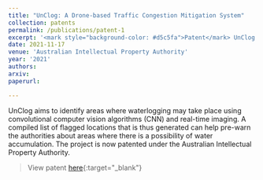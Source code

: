 ```yaml
---
title: "UnClog: A Drone-based Traffic Congestion Mitigation System"
collection: patents
permalink: /publications/patent-1
excerpt: '<mark style="background-color: #d5c5fa">Patent</mark> UnClog utilizes CNN-based computer vision algorithms and real-time imaging to identify potential waterlogging areas, aiding in early warning to authorities. Now patented with the Australian Intellectual Property Authority'
date: 2021-11-17
venue: 'Australian Intellectual Property Authority'
year: '2021'
authors:
arxiv:
paperurl:

---
```


UnClog aims to identify areas where waterlogging may take place using convolutional computer vision algorithms (CNN) and real-time imaging. A compiled list of flagged locations that is thus generated can help pre-warn the authorities about areas where there is a possibility of water accumulation. The project is now patented under the Australian Intellectual Property Authority.


> View patent [here](http://pericles.ipaustralia.gov.au/ols/auspat/applicationDetails.do?applicationNo=2021106405){:target="_blank"}
